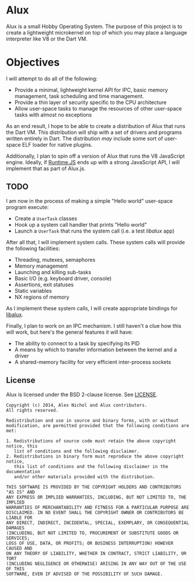 # Alux

Alux is a small Hobby Operating System. The purpose of this project is to create a lightweight microkernel on top of which you may place a language interpreter like V8 or the Dart VM.

# Objectives

I will attempt to do all of the following:

 * Provide a minimal, lightweight kernel API for IPC, basic memory management, task scheduling and time management.
 * Provide a thin layer of security specific to the CPU architecture
 * Allow user-space tasks to manage the resources of other user-space tasks with almost no exceptions

As an end result, I hope to be able to create a distribution of Alux that runs the Dart VM. This distribution will ship with a set of drivers and programs written entirely in Dart. The distribution *may* include some sort of user-space ELF loader for native plugins.

Additionally, I plan to spin off a version of Alux that runs the V8 JavaScript engine. Ideally, if [Runtime.JS](https://github.com/runtimejs/runtime) ends up with a strong JavaScript API, I will implement that as part of Alux.js.

## TODO

I am now in the process of making a simple "Hello world" user-space program execute:

 * Create a `UserTask` classes
 * Hook up a system call handler that prints "Hello world"
 * Launch a `UserTask` that runs the system call (i.e. a test *libalux* app)

After all that, I will implement system calls. These system calls will provide the following facilities:

   * Threading, mutexes, semaphores
   * Memory management
   * Launching and killing sub-tasks
   * Basic I/O (e.g. keyboard driver, console)
   * Assertions, exit statuses
   * Static variables
   * NX regions of memory

As I implement these system calls, I will create appropriate bindings for [libalux](http://github.com/unixpickle/libalux).

Finally, I plan to work on an IPC mechanism. I still haven't a clue how this will work, but here's the general features it will have:

 * The ability to connect to a task by specifying its PID
 * A means by which to transfer information between the kernel and a driver
 * A shared-memory facility for very efficient inter-process sockets

## License

Alux is licensed under the BSD 2-clause license. See [LICENSE](https://github.com/unixpickle/alux/blob/master/LICENSE).

```
Copyright (c) 2014, Alex Nichol and Alux contributors.
All rights reserved.

Redistribution and use in source and binary forms, with or without
modification, are permitted provided that the following conditions are met:

1. Redistributions of source code must retain the above copyright notice, this
   list of conditions and the following disclaimer. 
2. Redistributions in binary form must reproduce the above copyright notice,
   this list of conditions and the following disclaimer in the documentation
   and/or other materials provided with the distribution.

THIS SOFTWARE IS PROVIDED BY THE COPYRIGHT HOLDERS AND CONTRIBUTORS "AS IS" AND
ANY EXPRESS OR IMPLIED WARRANTIES, INCLUDING, BUT NOT LIMITED TO, THE IMPLIED
WARRANTIES OF MERCHANTABILITY AND FITNESS FOR A PARTICULAR PURPOSE ARE
DISCLAIMED. IN NO EVENT SHALL THE COPYRIGHT OWNER OR CONTRIBUTORS BE LIABLE FOR
ANY DIRECT, INDIRECT, INCIDENTAL, SPECIAL, EXEMPLARY, OR CONSEQUENTIAL DAMAGES
(INCLUDING, BUT NOT LIMITED TO, PROCUREMENT OF SUBSTITUTE GOODS OR SERVICES;
LOSS OF USE, DATA, OR PROFITS; OR BUSINESS INTERRUPTION) HOWEVER CAUSED AND
ON ANY THEORY OF LIABILITY, WHETHER IN CONTRACT, STRICT LIABILITY, OR TORT
(INCLUDING NEGLIGENCE OR OTHERWISE) ARISING IN ANY WAY OUT OF THE USE OF THIS
SOFTWARE, EVEN IF ADVISED OF THE POSSIBILITY OF SUCH DAMAGE.
```
